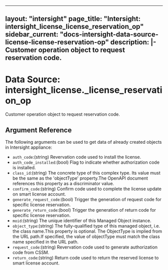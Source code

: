 
---
layout: "intersight"
page_title: "Intersight: intersight_license_license_reservation_op"
sidebar_current: "docs-intersight-data-source-license-license-reservation-op"
description: |-
Customer operation object to request reservation code.
---

# Data Source: intersight_license._license_reservation_op
Customer operation object to request reservation code.
## Argument Reference
The following arguments can be used to get data of already created objects in Intersight appliance:
* `auth_code`:(string) Revervation code used to install the license. 
* `auth_code_installed`:(bool) Flag to indicate whether authorization code is installed. 
* `class_id`:(string) The concrete type of this complex type. Its value must be the same as the 'objectType' property.The OpenAPI document references this property as a discriminator value. 
* `confirm_code`:(string) Confirm code used to complete the license update on smart license account. 
* `generate_request_code`:(bool) Trigger the generation of request code for specific license reservation. 
* `generate_return_code`:(bool) Trigger the generation of return code for specific license reservation. 
* `moid`:(string) The unique identifier of this Managed Object instance. 
* `object_type`:(string) The fully-qualified type of this managed object, i.e. the class name.This property is optional. The ObjectType is implied from the URL path.If specified, the value of objectType must match the class name specified in the URL path. 
* `request_code`:(string) Revervation code used to generate authorization code from CSSM. 
* `return_code`:(string) Return code used to return the reserved license to smart license account. 
